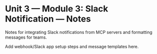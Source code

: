 # Unit 3 — Module 3: Slack Notification — Notes

Notes for integrating Slack notifications from MCP servers and formatting messages for teams.

Add webhook/Slack app setup steps and message templates here.
